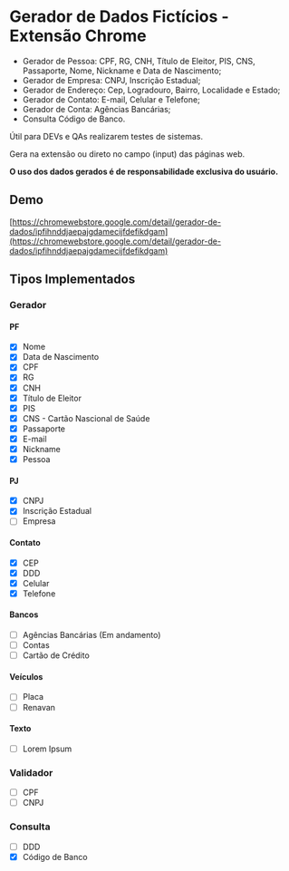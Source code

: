 # Gerador de Dados Fictícios - Extensão Chrome

* Gerador de Pessoa: CPF, RG, CNH, Título de Eleitor, PIS, CNS, Passaporte, Nome, Nickname e Data de Nascimento;
* Gerador de Empresa: CNPJ, Inscrição Estadual;
* Gerador de Endereço: Cep, Logradouro, Bairro, Localidade e Estado;
* Gerador de Contato: E-mail, Celular e Telefone;
* Gerador de Conta: Agências Bancárias;
* Consulta Código de Banco.

Útil para DEVs e QAs realizarem testes de sistemas.

Gera na extensão ou direto no campo (input) das páginas web.

**O uso dos dados gerados é de responsabilidade exclusiva do usuário.**

## Demo

[https://chromewebstore.google.com/detail/gerador-de-dados/ipfihnddjaepajgdamecijfdefikdgam](https://chromewebstore.google.com/detail/gerador-de-dados/ipfihnddjaepajgdamecijfdefikdgam)

## Tipos Implementados

### Gerador

#### PF

- [X] Nome
- [X] Data de Nascimento
- [X] CPF
- [X] RG
- [X] CNH
- [X] Título de Eleitor
- [X] PIS
- [X] CNS - Cartão Nascional de Saúde
- [X] Passaporte
- [X] E-mail
- [X] Nickname
- [X] Pessoa

#### PJ

- [X] CNPJ
- [X] Inscrição Estadual
- [ ] Empresa

#### Contato

- [X] CEP
- [X] DDD
- [X] Celular
- [X] Telefone

#### Bancos

- [ ] Agências Bancárias (Em andamento)
- [ ] Contas
- [ ] Cartão de Crédito

#### Veículos

- [ ] Placa
- [ ] Renavan

#### Texto

- [ ] Lorem Ipsum

### Validador

- [ ] CPF
- [ ] CNPJ

### Consulta

- [ ] DDD
- [X] Código de Banco
